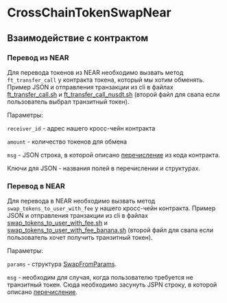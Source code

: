 # CrossChainTokenSwapNear

## Взаимодействие с контрактом 

### Перевод из NEAR

Для перевода токенов из NEAR необходимо вызвать метод `ft_transfer_call` у контракта токена, который мы хотим обменять. 
Пример JSON и отправления транзакции из cli в файлах [ft_transfer_call.sh](https://github.com/Cryptorubic/CrossChainTokenSwapNear/blob/master/ft_transfer_call.sh) 
и [ft_transfer_call_nusdt.sh](https://github.com/Cryptorubic/CrossChainTokenSwapNear/blob/master/ft_transfer_call_nusdt.sh) (второй файл для свапа если пользователь выбрал 
транзитный токен).

Параметры:

`receiver_id` - адрес нашего кросс-чейн контракта

`amount` - количество токенов для обмена

`msg` - JSON строка, в которой описано [перечисление](https://github.com/Cryptorubic/CrossChainTokenSwapNear/blob/dab1412af8aee2e5efecf1412543642e136727f9/contract/src/token_receiver.rs#L37) из кода контракта.

Ключи для JSON - названия полей в перечислении и структурах.

### Перевод в NEAR

Для перевода в NEAR необходимо вызвать метод `swap_tokens_to_user_with_fee` у нашего кросс-чейн контракта.
Пример JSON и отправления транзакции из cli в файлах [swap_tokens_to_user_with_fee.sh](https://github.com/Cryptorubic/CrossChainTokenSwapNear/blob/master/swap_tokens_to_user_with_fee.sh) 
и [swap_tokens_to_user_with_fee_banana.sh](https://github.com/Cryptorubic/CrossChainTokenSwapNear/blob/master/swap_tokens_to_user_with_fee_banana.sh) (второй файл для свапа если пользователь хочет получить транзитный токен).

Параметры: 

`params` - структура [SwapFromParams](https://github.com/Cryptorubic/CrossChainTokenSwapNear/blob/dab1412af8aee2e5efecf1412543642e136727f9/contract/src/lib.rs#L64).

`msg` - необходим для случая, когда пользователю требуется не транзитный токен. Сюда необходимо засунуть JSPN строку, в которой описано 
[перечисление](https://github.com/Cryptorubic/CrossChainTokenSwapNear/blob/dab1412af8aee2e5efecf1412543642e136727f9/contract/src/ref_finance_swap_action.rs#L12).
